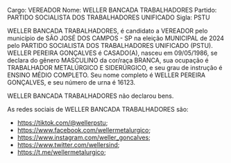 Cargo: VEREADOR
Nome: WELLER BANCADA TRABALHADORES
Partido: PARTIDO SOCIALISTA DOS TRABALHADORES UNIFICADO
Sigla: PSTU

WELLER BANCADA TRABALHADORES, é candidato a VEREADOR pelo município de SÃO JOSÉ DOS CAMPOS - SP na eleição MUNICIPAL de 2024 pelo PARTIDO SOCIALISTA DOS TRABALHADORES UNIFICADO (PSTU).
WELLER PEREIRA GONÇALVES é CASADO(A), nasceu em 09/05/1986, se declara do gênero MASCULINO da cor/raça BRANCA, sua ocupação é TRABALHADOR METALÚRGICO E SIDERÚRGICO, e seu grau de instrução é ENSINO MÉDIO COMPLETO.
Seu nome completo é WELLER PEREIRA GONÇALVES, e seu número de urna é 16123.

WELLER BANCADA TRABALHADORES não declarou bens.


As redes sociais de WELLER BANCADA TRABALHADORES são:
- https://tiktok.com/@wellerpstu;
- https://www.facebook.com/wellermetalurgico;
- https://www.instagram.com/weller_goncalves;
- https://www.twitter.com/wellersind;
- https://t.me/wellermetalurgico;